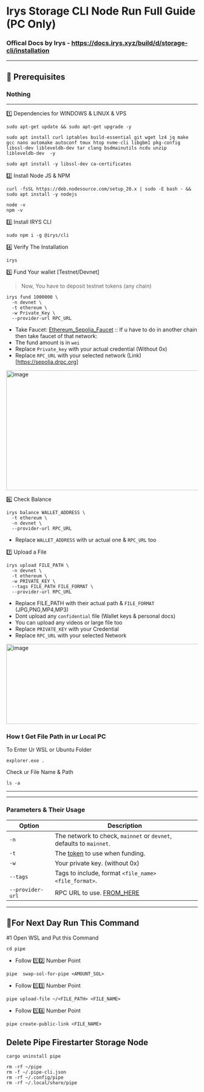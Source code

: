 # Irys Storage CLI Node Run Full Guide (PC Only)

### Offical Docs by Irys - https://docs.irys.xyz/build/d/storage-cli/installation

----

## 🧰 Prerequisites
	
### Nothing

----

1️⃣ Dependencies for WINDOWS & LINUX & VPS
```
sudo apt-get update && sudo apt-get upgrade -y
```
```
sudo apt install curl iptables build-essential git wget lz4 jq make gcc nano automake autoconf tmux htop nvme-cli libgbm1 pkg-config libssl-dev libleveldb-dev tar clang bsdmainutils ncdu unzip libleveldb-dev  -y
```
```
sudo apt install -y libssl-dev ca-certificates
```

2️⃣ Install Node JS & NPM
```
curl -fsSL https://deb.nodesource.com/setup_20.x | sudo -E bash - && sudo apt install -y nodejs
```
```
node -v
npm -v
```

3️⃣ Install IRYS CLI
```
sudo npm i -g @irys/cli
```

4️⃣ Verify The Installation
```
irys
```

5️⃣ Fund Your wallet [Testnet/Devnet]

>Now, You have to deposit testnet tokens (any chain) 

```
irys fund 1000000 \
  -n devnet \
  -t ethereum \
  -w Private_Key \
  --provider-url RPC_URL
```

* Take Faucet: [Ethereum_Sepolia_Faucet](https://sepolia-faucet.pk910.de/) :: If u have to do in another chain then take faucet of that network:
* The fund amount is in `wei`
* Replace `Private_key` with your actual credential (Without 0x)
* Replace `RPC_URL` with your selected network (Link)[https://sepolia.drpc.org]

<img width="1493" height="316" alt="image" src="https://github.com/user-attachments/assets/a5b83397-9be0-4204-89d9-b1c1fff419a8" />

6️⃣ Check Balance 

```
irys balance WALLET_ADDRESS \
  -t ethereum \
  -n devnet \
  --provider-url RPC_URL
```

* Replace `WALLET_ADDRESS` with ur actual one & `RPC_URL` too

7️⃣ Upload a File

```
irys upload FILE_PATH \
  -n devnet \
  -t ethereum \
  -w PRIVATE_KEY \
  --tags FILE_PATH FILE_FORMAT \
  --provider-url RPC_URL
```

* Replace FILE_PATH with their actual path & `FILE_FORMAT` (JPG,PNG,MP4,MP3)
* Dont upload any `confidential` file (Wallet keys & personal docs)
* You can upload any videos or large file too
* Replace `PRIVATE_KEY` with your Credential
* Replace `RPC_URL` with your selected Network

<img width="1038" height="211" alt="image" src="https://github.com/user-attachments/assets/a3a29264-ea9e-4872-9b4a-b7bf01a64b35" />

### How t Get File Path in ur Local PC

To Enter Ur WSL or Ubuntu Folder
```
explorer.exe .
```
Check ur File Name & Path
```
ls -a
```


---
---

### Parameters & Their Usage

| Option         | Description                                                                              |           
|----------------|------------------------------------------------------------------------------------------|
| `-n`           | The network to check, `mainnet` or `devnet`, defaults to `mainnet`.                      |
| `-t`           | The [token](https://docs.irys.xyz/build/d/features/supported-tokens) to use when funding.|
| `-w`           | Your private key. (without 0x)                                                           |
| `--tags`       | Tags to include, format `<file_name> <file_format>`.                                     |
| `--provider-url` | RPC URL to use.   [FROM_HERE](https://chainlist.org/)                                  |

---

## 🔶For Next Day Run This Command

#1 Open WSL and Put this Command 
```
cd pipe
```
- Follow 1️⃣2️⃣ Number Point
```
pipe  swap-sol-for-pipe <AMOUNT_SOL>
```
- Follow 1️⃣3️⃣ Number Point
```
pipe upload-file ~/<FILE_PATH> <FILE_NAME>
```
- Follow 1️⃣4️⃣ Number Point
```
pipe create-public-link <FILE_NAME>
```

## Delete Pipe Firestarter Storage Node
```
cargo uninstall pipe
```
```
rm -rf ~/pipe
rm -f ~/.pipe-cli.json
rm -rf ~/.config/pipe
rm -rf ~/.local/share/pipe
```
